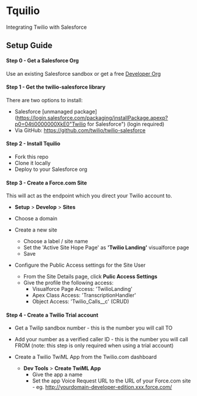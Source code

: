 Tquilio
=======

Integrating Twilio with Salesforce

## Setup Guide

#### Step 0 - Get a Salesforce Org

Use an existing Salesforce sandbox or get a free [Developer Org](https://events.developerforce.com/signup?d=70130000000EjHb, "Developer Org")

#### Step 1 - Get the twilio-salesforce library

There are two options to install:
+ Salesforce [unmanaged package](https://login.salesforce.com/packaging/installPackage.apexp?p0=04ti0000000XkE0"Twilio for Salesforce") (login required)
+ Via GitHub: https://github.com/twilio/twilio-salesforce


#### Step 2 - Install Tquilio

+ Fork this repo
+ Clone it locally
+ Deploy to your Salesforce org


#### Step 3 - Create a Force.com Site

This will act as the endpoint which you direct your Twilio account to.

+ **Setup** > **Develop** > **Sites** 
+ Choose a domain
+ Create a new site
  + Choose a label / site name
  + Set the 'Active Site Hope Page' as **'Twilio Landing'** visualforce page
  + Save

+ Configure the Public Access settings for the Site User
  + From the Site Details page, click **Pulic Access Settings**
  + Give the profile the following access:
    + Visualforce Page Access: 'TwilioLanding'
    + Apex Class Access: 'TranscriptionHandler'
    + Object Access: 'Twilio_Calls__c' (CRUD)


#### Step 4 - Create a Twilio Trial account

+ Get a Twilip sandbox number - this is the number you will call TO
+ Add your number as a verified caller ID - this is the number you will call FROM (note: this step is only required when using a trial account)

+ Create a Twilio TwiML App from the Twilio.com dashboard
  + **Dev Tools** > **Create TwiML App**
    + Give the app a name
    + Set the app Voice Request URL to the URL of your Force.com site - eg. http://yourdomain-developer-edition.xxx.force.com/






